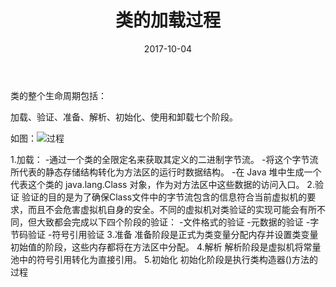 ﻿---
title: 类的加载过程
date: 2017-10-04
categories: JVM
tags:
- 类
- 加载过程
---



类的整个生命周期包括：

加载、验证、准备、解析、初始化、使用和卸载七个阶段。



<!-- begin -->
如图：![过程](http://wiki.jikexueyuan.com/project/java-vm/images/classonload.png)

1.加载：
-通过一个类的全限定名来获取其定义的二进制字节流。
-将这个字节流所代表的静态存储结构转化为方法区的运行时数据结构。
-在 Java 堆中生成一个代表这个类的 java.lang.Class 对象，作为对方法区中这些数据的访问入口。
2.验证
验证的目的是为了确保Class文件中的字节流包含的信息符合当前虚拟机的要求，而且不会危害虚拟机自身的安全。不同的虚拟机对类验证的实现可能会有所不同，但大致都会完成以下四个阶段的验证：
-文件格式的验证
-元数据的验证
-字节码验证
-符号引用验证
3.准备
准备阶段是正式为类变量分配内存并设置类变量初始值的阶段，这些内存都将在方法区中分配。
4.解析
解析阶段是虚拟机将常量池中的符号引用转化为直接引用。
5.初始化
初始化阶段是执行类构造器()方法的过程